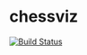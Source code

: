 # chessviz
[![Build Status](https://travis-ci.org/MikeAirone/chessviz.svg?branch=master)](https://travis-ci.org/MikeAirone/chessviz)
